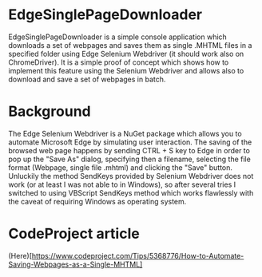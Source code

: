 # EdgeSinglePageDownloader

EdgeSinglePageDownloader is a simple console application which downloads a set of webpages and saves them as single .MHTML files in a specified folder using Edge Selenium Webdriver (it should work also on ChromeDriver). It is a simple proof of concept which shows how to implement this feature using the Selenium Webdriver and allows also to download and save a set of webpages in batch.

# Background

The Edge Selenium Webdriver is a NuGet package which allows you to automate Microsoft Edge by simulating user interaction. The saving of the browsed web page happens by sending CTRL + S key to Edge in order to pop up the "Save As" dialog, specifying then a filename, selecting the file format (Webpage, single file .mhtml) and clicking the "Save" button. Unluckily the method SendKeys provided by Selenium Webdriver does not work (or at least I was not able to in Windows), so after several tries I switched to using VBScript SendKeys method which works flawlessly with the caveat of requiring Windows as operating system.

# CodeProject article

(Here)[https://www.codeproject.com/Tips/5368776/How-to-Automate-Saving-Webpages-as-a-Single-MHTML]
